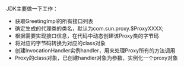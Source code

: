 JDK主要做一下工作：
- 获取GreetingImpl的所有接口列表
- 确定生成的代理类的类名，默认为com.sun.proxy.$ProxyXXXX;
- 根据需要实现接口信息，在代码中动态创建该Proxy类的字节码
- 将对应的字节码转换为对应的class对象
- 创建InvocationHandler实例handler，用来处理Proxy所有的方法调用
- Proxy的class对象，已创建handler对象为参数，实例化一个proxy对象